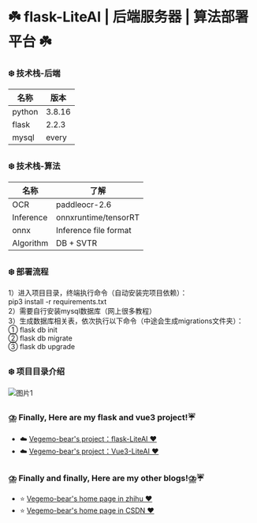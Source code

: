 # ☘️ flask-LiteAI | 后端服务器 | 算法部署平台 ☘️
### ❄️ 技术栈-后端
|  名称   | 版本  |
|  ----  | ----  |
| python  | 3.8.16 |
| flask  | 2.2.3 |
| mysql  | every |
##
### ❄️ 技术栈-算法
|  名称   | 了解  |
|  ----  | ----  |
| OCR  | paddleocr-2.6 |
| Inference  | onnxruntime/tensorRT |
| onnx  | Inference file format |
| Algorithm  | DB + SVTR |
##
### ❄️ 部署流程
1）进入项目目录，终端执行命令（自动安装完项目依赖）：<br>
  pip3 install -r requirements.txt <br>
2）需要自行安装mysql数据库（网上很多教程） <br>
3）生成数据库相关表，依次执行以下命令（中途会生成migrations文件夹）：<br>
  ① flask db init <br>
  ② flask db migrate <br>
  ③ flask db upgrade <br>
  
##
### ❄️ 项目目录介绍
![图片1](https://github.com/Vegemo-bear/flask-Vue3-LiteAI/assets/127828066/b4f1d747-cd83-4129-8735-ef6393af2c33)
##
### ⛈️ Finally, Here are my flask and vue3 project!☔
- ☁️ [Vegemo-bear's project：flask-LiteAI ‍❤️‍](https://github.com/Vegemo-bear/flask-LiteAI)
- ☁️ [Vegemo-bear's project：Vue3-LiteAI ‍❤️‍](https://github.com/Vegemo-bear/Vue3-LiteAI)

##
### ⛈️ Finally and finally, Here are my other blogs!⛈️☔
- ⭐  [Vegemo-bear's home page in zhihu ‍❤️‍](https://www.zhihu.com/people/ming-yue-yi-jiu-63/posts)
- ⭐  [Vegemo-bear's home page in CSDN ‍❤️‍](https://blog.csdn.net/Moon_Remain_?type=blog)
